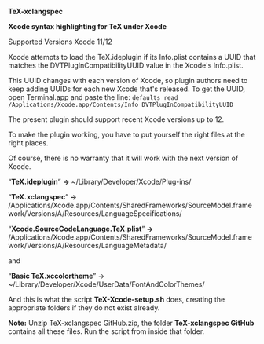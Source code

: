 **TeX-xclangspec**

**Xcode syntax highlighting for TeX under Xcode**

Supported Versions Xcode 11/12 

Xcode attempts to load the TeX.ideplugin if its Info.plist contains a UUID that matches the DVTPlugInCompatibilityUUID value in the Xcode's Info.plist.

This UUID changes with each version of Xcode, so plugin authors need to keep adding UUIDs for each new Xcode that's released. 
To get the UUID, open Terminal.app and paste the line: `defaults read /Applications/Xcode.app/Contents/Info DVTPlugInCompatibilityUUID`

The present plugin should support recent Xcode versions up to 12.

To make the plugin working, you have to put yourself the right files at the right places.

Of course, there is no warranty that it will work with the next version of Xcode.

“**TeX.ideplugin**” **->** ~/Library/Developer/Xcode/Plug-ins/

“**TeX.xclangspec**” **->** /Applications/Xcode.app/Contents/SharedFrameworks/SourceModel.framework/Versions/A/Resources/LanguageSpecifications/

“**Xcode.SourceCodeLanguage.TeX.plist**” **->** /Applications/Xcode.app/Contents/SharedFrameworks/SourceModel.framework/Versions/A/Resources/LanguageMetadata/

and

“**Basic TeX.xccolortheme**” -> ~/Library/Developer/Xcode/UserData/FontAndColorThemes/

And this is what the script **TeX-Xcode-setup.sh** does, creating the appropriate folders if they do not exist already.

**Note:** Unzip TeX-xclangspec GitHub.zip, the folder **TeX-xclangspec GitHub** contains all these files. Run the script from inside that folder.
